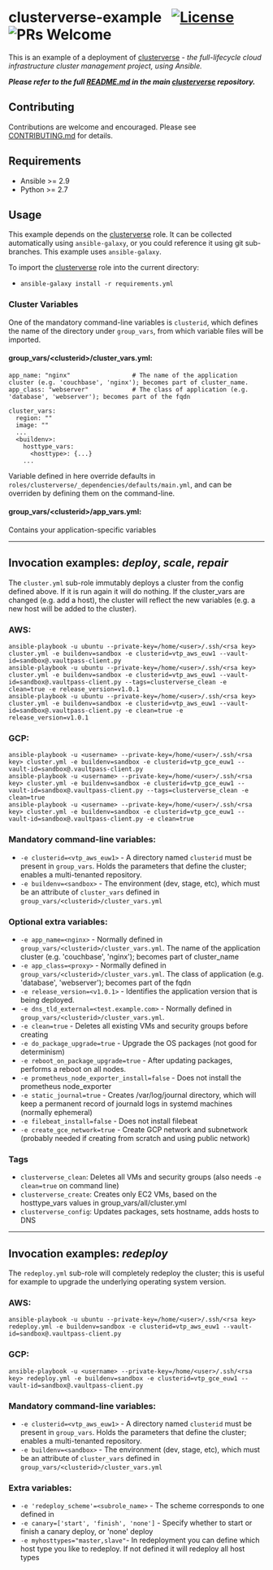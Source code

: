 # clusterverse-example  &nbsp; [![License](https://img.shields.io/badge/License-BSD%203--Clause-blue.svg)](https://opensource.org/licenses/BSD-3-Clause) ![PRs Welcome](https://img.shields.io/badge/PRs-Welcome-brightgreen.svg)
This is an example of a deployment of [clusterverse](https://github.com/sky-uk/clusterverse) - _the full-lifecycle cloud infrastructure cluster management project, using Ansible._

_**Please refer to the full [README.md](https://github.com/sky-uk/clusterverse/blob/master/README.md) in the main  [clusterverse](https://github.com/sky-uk/clusterverse) repository.**_ 

## Contributing
Contributions are welcome and encouraged.  Please see [CONTRIBUTING.md](https://github.com/sky-uk/clusterverse/blob/master/CONTRIBUTING.md) for details.

## Requirements
+ Ansible >= 2.9
+ Python >= 2.7


## Usage
This example depends on the [clusterverse](https://github.com/sky-uk/clusterverse) role.  It can be collected automatically using `ansible-galaxy`, or you could reference it using git sub-branches.  This example uses `ansible-galaxy`.  

To import the [clusterverse](https://github.com/sky-uk/clusterverse) role into the current directory:
+ `ansible-galaxy install -r requirements.yml`


### Cluster Variables
One of the mandatory command-line variables is `clusterid`, which defines the name of the directory under `group_vars`, from which variable files will be imported.

#### group_vars/\<clusterid\>/cluster_vars.yml:
```
app_name: "nginx"                 # The name of the application cluster (e.g. 'couchbase', 'nginx'); becomes part of cluster_name.
app_class: "webserver"            # The class of application (e.g. 'database', 'webserver'); becomes part of the fqdn

cluster_vars:
  region: ""  
  image: ""
  ...
  <buildenv>:
    hosttype_vars:
      <hosttype>: {...}
    ...
```

Variable defined in here override defaults in `roles/clusterverse/_dependencies/defaults/main.yml`, and can be overriden by defining them on the command-line.

#### group_vars/\<clusterid\>/app_vars.yml:
Contains your application-specific variables

---
## Invocation examples: _deploy_, _scale_, _repair_
The `cluster.yml` sub-role immutably deploys a cluster from the config defined above.  If it is run again it will do nothing.  If the cluster_vars are changed (e.g. add a host), the cluster will reflect the new variables (e.g. a new host will be added to the cluster).

### AWS:
```
ansible-playbook -u ubuntu --private-key=/home/<user>/.ssh/<rsa key> cluster.yml -e buildenv=sandbox -e clusterid=vtp_aws_euw1 --vault-id=sandbox@.vaultpass-client.py
ansible-playbook -u ubuntu --private-key=/home/<user>/.ssh/<rsa key> cluster.yml -e buildenv=sandbox -e clusterid=vtp_aws_euw1 --vault-id=sandbox@.vaultpass-client.py --tags=clusterverse_clean -e clean=true -e release_version=v1.0.1
ansible-playbook -u ubuntu --private-key=/home/<user>/.ssh/<rsa key> cluster.yml -e buildenv=sandbox -e clusterid=vtp_aws_euw1 --vault-id=sandbox@.vaultpass-client.py -e clean=true -e release_version=v1.0.1
```
### GCP:
```
ansible-playbook -u <username> --private-key=/home/<user>/.ssh/<rsa key> cluster.yml -e buildenv=sandbox -e clusterid=vtp_gce_euw1 --vault-id=sandbox@.vaultpass-client.py
ansible-playbook -u <username> --private-key=/home/<user>/.ssh/<rsa key> cluster.yml -e buildenv=sandbox -e clusterid=vtp_gce_euw1 --vault-id=sandbox@.vaultpass-client.py --tags=clusterverse_clean -e clean=true
ansible-playbook -u <username> --private-key=/home/<user>/.ssh/<rsa key> cluster.yml -e buildenv=sandbox -e clusterid=vtp_gce_euw1 --vault-id=sandbox@.vaultpass-client.py -e clean=true
```

### Mandatory command-line variables:
+ `-e clusterid=<vtp_aws_euw1>` - A directory named `clusterid` must be present in `group_vars`.  Holds the parameters that define the cluster; enables a multi-tenanted repository.
+ `-e buildenv=<sandbox>` - The environment (dev, stage, etc), which must be an attribute of `cluster_vars` defined in `group_vars/<clusterid>/cluster_vars.yml`

### Optional extra variables:
+ `-e app_name=<nginx>` - Normally defined in `group_vars/<clusterid>/cluster_vars.yml`.  The name of the application cluster (e.g. 'couchbase', 'nginx'); becomes part of cluster_name
+ `-e app_class=<proxy>` - Normally defined in `group_vars/<clusterid>/cluster_vars.yml`.  The class of application (e.g. 'database', 'webserver'); becomes part of the fqdn
+ `-e release_version=<v1.0.1>` - Identifies the application version that is being deployed.
+ `-e dns_tld_external=<test.example.com>` - Normally defined in `group_vars/<clusterid>/cluster_vars.yml`.
+ `-e clean=true` - Deletes all existing VMs and security groups before creating
+ `-e do_package_upgrade=true` - Upgrade the OS packages (not good for determinism)
+ `-e reboot_on_package_upgrade=true` - After updating packages, performs a reboot on all nodes.
+ `-e prometheus_node_exporter_install=false` - Does not install the prometheus node_exporter
+ `-e static_journal=true` - Creates /var/log/journal directory, which will keep a permanent record of journald logs in systemd machines (normally ephemeral)
+ `-e filebeat_install=false` - Does not install filebeat
+ `-e create_gce_network=true` - Create GCP network and subnetwork (probably needed if creating from scratch and using public network)

### Tags
+ `clusterverse_clean`: Deletes all VMs and security groups (also needs `-e clean=true` on command line)
+ `clusterverse_create`: Creates only EC2 VMs, based on the hosttype_vars values in group_vars/all/cluster.yml
+ `clusterverse_config`: Updates packages, sets hostname, adds hosts to DNS


---

## Invocation examples: _redeploy_
The `redeploy.yml` sub-role will completely redeploy the cluster; this is useful for example to upgrade the underlying operating system version.

### AWS:
```
ansible-playbook -u ubuntu --private-key=/home/<user>/.ssh/<rsa key> redeploy.yml -e buildenv=sandbox -e clusterid=vtp_aws_euw1 --vault-id=sandbox@.vaultpass-client.py
```
### GCP:
```
ansible-playbook -u <username> --private-key=/home/<user>/.ssh/<rsa key> redeploy.yml -e buildenv=sandbox -e clusterid=vtp_gce_euw1 --vault-id=sandbox@.vaultpass-client.py
```

### Mandatory command-line variables:
+ `-e clusterid=<vtp_aws_euw1>` - A directory named `clusterid` must be present in `group_vars`.  Holds the parameters that define the cluster; enables a multi-tenanted repository.
+ `-e buildenv=<sandbox>` - The environment (dev, stage, etc), which must be an attribute of `cluster_vars` defined in `group_vars/<clusterid>/cluster_vars.yml`

### Extra variables:
+ `-e 'redeploy_scheme'=<subrole_name>` - The scheme corresponds to one defined in 
+ `-e canary=['start', 'finish', 'none']` - Specify whether to start or finish a canary deploy, or 'none' deploy
+ `-e myhosttypes="master,slave"`- In redeployment you can define which host type you like to redeploy. If not defined it will redeploy all host types
